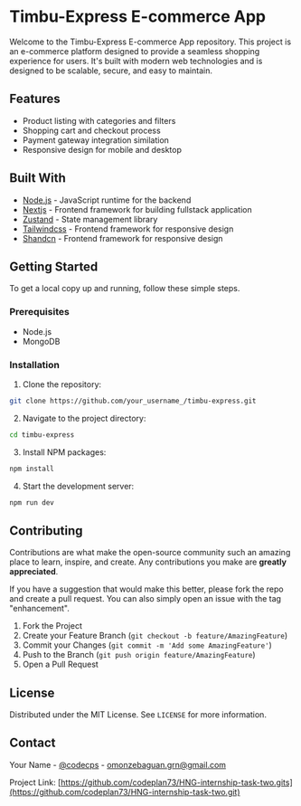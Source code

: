 # Timbu-Express E-commerce App

Welcome to the Timbu-Express E-commerce App repository. This project is an e-commerce platform designed to provide a seamless shopping experience for users. It's built with modern web technologies and is designed to be scalable, secure, and easy to maintain.

## Features

- Product listing with categories and filters
- Shopping cart and checkout process
- Payment gateway integration similation
- Responsive design for mobile and desktop

## Built With

- [Node.js](https://nodejs.org/en/) - JavaScript runtime for the backend
- [Nextjs](https://nextjs.org/) - Frontend framework for building fullstack application
- [Zustand](https://zustand.js.org/) - State management library
- [Tailwindcss](https://tailwindcss.com/) - Frontend framework for responsive design
- [Shandcn](https://ui.shadcn.com/) - Frontend framework for responsive design

## Getting Started

To get a local copy up and running, follow these simple steps.

### Prerequisites

- Node.js
- MongoDB

### Installation

1. Clone the repository:

```bash
git clone https://github.com/your_username_/timbu-express.git
```

2. Navigate to the project directory:

```bash
cd timbu-express
```

3. Install NPM packages:

```bash
npm install
```

4. Start the development server:

```bash
npm run dev
```

## Contributing

Contributions are what make the open-source community such an amazing place to learn, inspire, and create. Any contributions you make are **greatly appreciated**.

If you have a suggestion that would make this better, please fork the repo and create a pull request. You can also simply open an issue with the tag "enhancement".

1. Fork the Project
2. Create your Feature Branch (`git checkout -b feature/AmazingFeature`)
3. Commit your Changes (`git commit -m 'Add some AmazingFeature'`)
4. Push to the Branch (`git push origin feature/AmazingFeature`)
5. Open a Pull Request

## License

Distributed under the MIT License. See `LICENSE` for more information.

## Contact

Your Name - [@codecps](https://twitter.com/codecps) - omonzebaguan.grn@gmail.com

Project Link: [https://github.com/codeplan73/HNG-internship-task-two.gits](https://github.com/codeplan73/HNG-internship-task-two.git)
